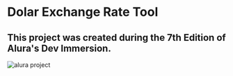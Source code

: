 <h1>Dolar Exchange Rate Tool </h1>

<h2>This project was created during the 7th Edition of Alura's Dev Immersion. </h2>

<img src="../Conversor-de-Moedas/src/Captura de tela 2023-11-15 141432.png" alt="alura project">

